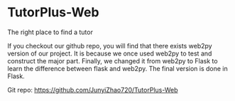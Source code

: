 
# TutorPlus-Web
The right place to find a tutor

If you checkout our github repo, you will find that there exists web2py version of our project.
It is because we once used web2py to test and construct the major part. Finally, we changed it from web2py to Flask
to learn the difference between flask and web2py. The final version is done in Flask.

Git repo: https://github.com/JunyiZhao720/TutorPlus-Web